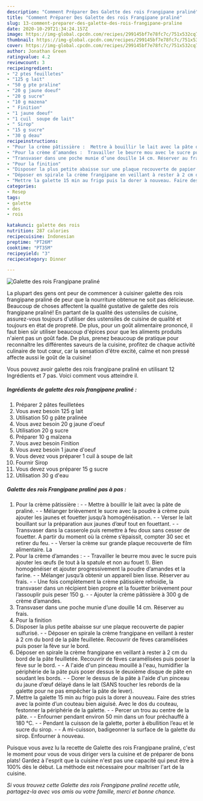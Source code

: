 ```yaml
---
description: "Comment Préparer Des Galette des rois Frangipane praliné"
title: "Comment Préparer Des Galette des rois Frangipane praliné"
slug: 13-comment-preparer-des-galette-des-rois-frangipane-praline
date: 2020-10-29T21:34:24.157Z
image: https://img-global.cpcdn.com/recipes/299145bf7e78fc7c/751x532cq70/galette-des-rois-frangipane-praline-photo-principale-de-la-recette.jpg
thumbnail: https://img-global.cpcdn.com/recipes/299145bf7e78fc7c/751x532cq70/galette-des-rois-frangipane-praline-photo-principale-de-la-recette.jpg
cover: https://img-global.cpcdn.com/recipes/299145bf7e78fc7c/751x532cq70/galette-des-rois-frangipane-praline-photo-principale-de-la-recette.jpg
author: Jonathan Green
ratingvalue: 4.2
reviewcount: 3
recipeingredient:
- "2 ptes feuilletes"
- "125 g lait"
- "50 g pte praline"
- "20 g jaune doeuf"
- "20 g sucre"
- "10 g mazena"
- " Finition"
- "1 jaune doeuf"
- "1 cuil  soupe de lait"
- " Sirop"
- "15 g sucre"
- "30 g deau"
recipeinstructions:
- "Pour la crème pâtissière :  Mettre à bouillir le lait avec la pâte de praliné.  Mélanger brièvement le sucre avec la poudre à crème puis ajouter les jaunes et fouetter jusqu’à homogénéisation.  Verser le lait bouillant sur la préparation aux jaunes d’œuf tout en fouettant.  Transvaser dans la casserole puis remettre à feu doux sans cesser de fouetter. A partir du moment où la crème s’épaissit, compter 30 sec et retirer du feu.  Verser la crème sur grande plaque recouverte de film alimentaire. La"
- "Pour la crème d’amandes :  Travailler le beurre mou avec le sucre puis ajouter les œufs (le tout à la spatule et non au fouet !). Bien homogénéiser et ajouter progressivement la poudre d’amandes et la farine.  Mélanger jusqu’à obtenir un appareil bien lisse. Réserver au frais.  Une fois complètement la crème pâtissière refroidie, la transvaser dans un récipient bien propre et la fouetter brièvement pour l’assouplir puis peser 150 g.  Ajouter la crème pâtissière à 300 g de crème d’amandes."
- "Transvaser dans une poche munie d’une douille 14 cm. Réserver au frais."
- "Pour la finition"
- "Disposer la plus petite abaisse sur une plaque recouverte de papier sulfurisé.  Déposer en spirale la crème frangipane en veillant à rester à 2 cm du bord de la pâte feuilletée. Recouvrir de fèves caramélisées puis poser la fève sur le bord."
- "Déposer en spirale la crème frangipane en veillant à rester à 2 cm du bord de la pâte feuilletée. Recouvrir de fèves caramélisées puis poser la fève sur le bord.  A l&#39;aide d&#39;un pinceau mouillé à l&#39;eau, humidifier la périphérie de la pâte puis poser dessus le deuxième disque de pâte en soudant les bords.  Dorer le dessus de la pâte à l&#39;aide d&#39;un pinceau du jaune d’œuf délayé dans le lait (SANS toucher les rebords de la galette pour ne pas empêcher la pâte de lever)."
- "Mettre la galette 15 min au frigo puis la dorer à nouveau. Faire des stries avec la pointe d’un couteau bien aiguisé. Avec le dos du couteau, festonner la périphérie de la galette.  Percer un trou au centre de la pâte.  Enfourner pendant environ 50 min dans un four préchauffé à 180 °C.  Pendant la cuisson de la galette, porter à ébullition l’eau et le sucre du sirop.  A mi-cuisson, badigeonner la surface de la galette du sirop. Enfourner à nouveau."
categories:
- Resep
tags:
- galette
- des
- rois

katakunci: galette des rois 
nutrition: 287 calories
recipecuisine: Indonesian
preptime: "PT26M"
cooktime: "PT35M"
recipeyield: "3"
recipecategory: Dinner

---
```



![Galette des rois Frangipane praliné](https://img-global.cpcdn.com/recipes/299145bf7e78fc7c/751x532cq70/galette-des-rois-frangipane-praline-photo-principale-de-la-recette.jpg)

La plupart des gens ont peur de commencer à cuisiner galette des rois frangipane praliné de peur que la nourriture obtenue ne soit pas délicieuse. Beaucoup de choses affectent la qualité gustative de galette des rois frangipane praliné! En partant de la qualité des ustensiles de cuisine, assurez-vous toujours d'utiliser des ustensiles de cuisine de qualité et toujours en état de propreté. De plus, pour un goût alimentaire prononcé, il faut bien sûr utiliser beaucoup d'épices pour que les aliments produits n'aient pas un goût fade. De plus, prenez beaucoup de pratique pour reconnaître les différentes saveurs de la cuisine, profitez de chaque activité culinaire de tout cœur, car la sensation d'être excité, calme et non pressé affecte aussi le goût de la cuisine!

<!--inarticleads1-->

Vous pouvez avoir galette des rois frangipane praliné en utilisant 12 Ingrédients et 7 pas. Voici comment vous atteindre il.

##### Ingrédients de galette des rois frangipane praliné :

1. Préparer 2 pâtes feuilletées
1. Vous avez besoin 125 g lait
1. Utilisation 50 g pâte pralinée
1. Vous avez besoin 20 g jaune d&#39;oeuf
1. Utilisation 20 g sucre
1. Préparer 10 g maïzena
1. Vous avez besoin  Finition
1. Vous avez besoin 1 jaune d&#39;oeuf
1. Vous devez vous préparer 1 cuil à soupe de lait
1. Fournir  Sirop
1. Vous devez vous préparer 15 g sucre
1. Utilisation 30 g d&#39;eau




<!--inarticleads2-->

##### Galette des rois Frangipane praliné pas à pas :

1. Pour la crème pâtissière : -  - Mettre à bouillir le lait avec la pâte de praliné. -  - Mélanger brièvement le sucre avec la poudre à crème puis ajouter les jaunes et fouetter jusqu’à homogénéisation. -  - Verser le lait bouillant sur la préparation aux jaunes d’œuf tout en fouettant. -  - Transvaser dans la casserole puis remettre à feu doux sans cesser de fouetter. A partir du moment où la crème s’épaissit, compter 30 sec et retirer du feu. -  - Verser la crème sur grande plaque recouverte de film alimentaire. La
1. Pour la crème d’amandes : -  - Travailler le beurre mou avec le sucre puis ajouter les œufs (le tout à la spatule et non au fouet !). Bien homogénéiser et ajouter progressivement la poudre d’amandes et la farine. -  - Mélanger jusqu’à obtenir un appareil bien lisse. Réserver au frais. -  - Une fois complètement la crème pâtissière refroidie, la transvaser dans un récipient bien propre et la fouetter brièvement pour l’assouplir puis peser 150 g. -  - Ajouter la crème pâtissière à 300 g de crème d’amandes.
1. Transvaser dans une poche munie d’une douille 14 cm. Réserver au frais.
1. Pour la finition
1. Disposer la plus petite abaisse sur une plaque recouverte de papier sulfurisé. -  - Déposer en spirale la crème frangipane en veillant à rester à 2 cm du bord de la pâte feuilletée. Recouvrir de fèves caramélisées puis poser la fève sur le bord.
1. Déposer en spirale la crème frangipane en veillant à rester à 2 cm du bord de la pâte feuilletée. Recouvrir de fèves caramélisées puis poser la fève sur le bord. -  - A l&#39;aide d&#39;un pinceau mouillé à l&#39;eau, humidifier la périphérie de la pâte puis poser dessus le deuxième disque de pâte en soudant les bords. -  - Dorer le dessus de la pâte à l&#39;aide d&#39;un pinceau du jaune d’œuf délayé dans le lait (SANS toucher les rebords de la galette pour ne pas empêcher la pâte de lever).
1. Mettre la galette 15 min au frigo puis la dorer à nouveau. Faire des stries avec la pointe d’un couteau bien aiguisé. Avec le dos du couteau, festonner la périphérie de la galette. -  - Percer un trou au centre de la pâte. -  - Enfourner pendant environ 50 min dans un four préchauffé à 180 °C. -  - Pendant la cuisson de la galette, porter à ébullition l’eau et le sucre du sirop. -  - A mi-cuisson, badigeonner la surface de la galette du sirop. Enfourner à nouveau.




<!--inarticleads1-->

<p>
Puisque vous avez lu la recette de Galette des rois Frangipane praliné, c'est le moment pour vous de vous diriger vers la cuisine et de préparer de bons plats! Gardez à l'esprit que la cuisine n'est pas une capacité qui peut être à 100% dès le début. La méthode est nécessaire pour maîtriser l'art de la cuisine.
</p>

<p>
<i>Si vous trouvez cette Galette des rois Frangipane praliné recette utile, partagez-la avec vos amis ou votre famille, merci et bonne chance.</i>
</p>
